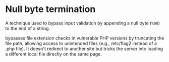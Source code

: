 # Null byte termination

A technique used to bypass input validation by appending a null byte (`%00`) to the end of a string. 

bypasses file extension checks in vulnerable PHP versions by truncating the file path, allowing access to unintended files (e.g., /etc/flag2 instead of a .php file). It doesn't redirect to another site but tricks the server into loading a different local file directly on the same page.
